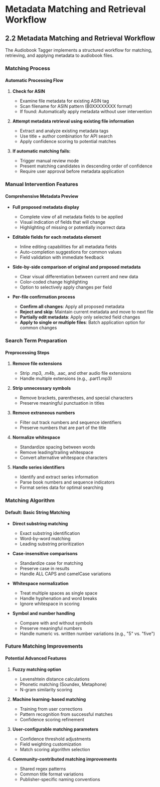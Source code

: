 # Metadata Matching and Retrieval Workflow

## 2.2 Metadata Matching and Retrieval Workflow

The Audiobook Tagger implements a structured workflow for matching, retrieving, and applying metadata to audiobook files.

### Matching Process

#### Automatic Processing Flow

1. **Check for ASIN**
   - Examine file metadata for existing ASIN tag
   - Scan filename for ASIN pattern (B0XXXXXXXX format)
   - If found: Automatically apply metadata without user intervention

2. **Attempt metadata retrieval using existing file information**
   - Extract and analyze existing metadata tags
   - Use title + author combination for API search
   - Apply confidence scoring to potential matches

3. **If automatic matching fails:**
   - Trigger manual review mode
   - Present matching candidates in descending order of confidence
   - Require user approval before metadata application

### Manual Intervention Features

#### Comprehensive Metadata Preview

- **Full proposed metadata display**
  - Complete view of all metadata fields to be applied
  - Visual indication of fields that will change
  - Highlighting of missing or potentially incorrect data

- **Editable fields for each metadata element**
  - Inline editing capabilities for all metadata fields
  - Auto-completion suggestions for common values
  - Field validation with immediate feedback

- **Side-by-side comparison of original and proposed metadata**
  - Clear visual differentiation between current and new data
  - Color-coded change highlighting
  - Option to selectively apply changes per field

- **Per-file confirmation process**
  - **Confirm all changes**: Apply all proposed metadata
  - **Reject and skip**: Maintain current metadata and move to next file
  - **Partially edit metadata**: Apply only selected field changes
  - **Apply to single or multiple files**: Batch application option for common changes

### Search Term Preparation

#### Preprocessing Steps

1. **Remove file extensions**
   - Strip .mp3, .m4b, .aac, and other audio file extensions
   - Handle multiple extensions (e.g., .part1.mp3)

2. **Strip unnecessary symbols**
   - Remove brackets, parentheses, and special characters
   - Preserve meaningful punctuation in titles

3. **Remove extraneous numbers**
   - Filter out track numbers and sequence identifiers
   - Preserve numbers that are part of the title

4. **Normalize whitespace**
   - Standardize spacing between words
   - Remove leading/trailing whitespace
   - Convert alternative whitespace characters

5. **Handle series identifiers**
   - Identify and extract series information
   - Parse book numbers and sequence indicators
   - Format series data for optimal searching

### Matching Algorithm

#### Default: Basic String Matching

- **Direct substring matching**
  - Exact substring identification
  - Word-by-word matching
  - Leading substring prioritization

- **Case-insensitive comparisons**
  - Standardize case for matching
  - Preserve case in results
  - Handle ALL CAPS and camelCase variations

- **Whitespace normalization**
  - Treat multiple spaces as single space
  - Handle hyphenation and word breaks
  - Ignore whitespace in scoring

- **Symbol and number handling**
  - Compare with and without symbols
  - Preserve meaningful numbers
  - Handle numeric vs. written number variations (e.g., "5" vs. "five")

### Future Matching Improvements

#### Potential Advanced Features

1. **Fuzzy matching option**
   - Levenshtein distance calculations
   - Phonetic matching (Soundex, Metaphone)
   - N-gram similarity scoring

2. **Machine learning-based matching**
   - Training from user corrections
   - Pattern recognition from successful matches
   - Confidence scoring refinement

3. **User-configurable matching parameters**
   - Confidence threshold adjustments
   - Field weighting customization
   - Match scoring algorithm selection

4. **Community-contributed matching improvements**
   - Shared regex patterns
   - Common title format variations
   - Publisher-specific naming conventions